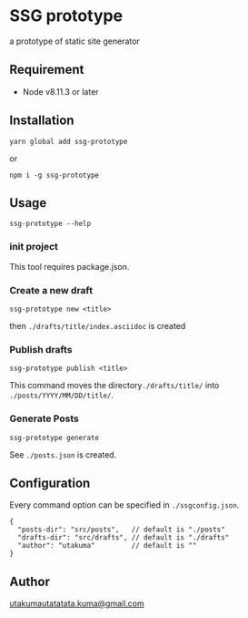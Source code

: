SSG prototype
=============

a prototype of static site generator


## Requirement

- Node v8.11.3 or later

## Installation

```
yarn global add ssg-prototype
```

or

```
npm i -g ssg-prototype
```

## Usage

```
ssg-prototype --help
```

### init project

This tool requires package.json.

### Create a new draft

```
ssg-prototype new <title>
```

then `./drafts/title/index.asciidoc` is created

### Publish drafts

```
ssg-prototype publish <title>
```

This command moves the directory`./drafts/title/` into `./posts/YYYY/MM/DD/title/`.

### Generate Posts

```
ssg-prototype generate
```

See `./posts.json` is created.


## Configuration

Every command option can be specified in `./ssgconfig.json`.

```
{
  "posts-dir": "src/posts",   // default is "./posts"
  "drafts-dir": "src/drafts", // default is "./drafts"
  "author": "utakuma"         // default is ""
}
```

## Author

[utakuma<utatatata.kuma@gmail.com>](https://github.com/utatatata)
